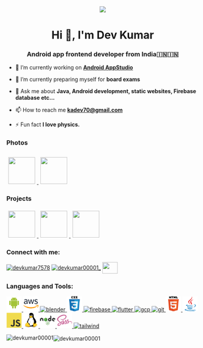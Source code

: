 <center>
    <img src="https://images.weserv.nl/?url=https://github.com/Devkumar00001.png?v=4&h=250&w=250&fit=cover&mask=circle&maxage=7d" />
</center>

<h1 align="center">Hi 👋, I'm Dev Kumar</h1>
<h3 align="center">Android app frontend developer from India🇮🇳🇮🇳</h3>

- 🔭 I’m currently working on [**Android AppStudio**](https://github.com/TS-Code-Editor/AndroidAppStudio)

- 🌱 I’m currently preparing myself for **board exams**

- 💬 Ask me about **Java, Android development, static websites, Firebase database etc...**

- 📫 How to reach me **kadev70@gmail.com**

- ⚡ Fun fact **I love physics.**

<h3>Photos<h3>


<div align="left">
    <a href="https://github.com/Devkumar00001.png">
        <img style="padding:5px;" width="70dp" height="70dp" src="https://images.weserv.nl/?url=https://github.com/Devkumar00001.png?v=4&h=250&w=250&fit=cover&mask=circle&maxage=7d"/>
    </a>
    <a href="https://dl.dropbox.com/scl/fi/wchsx3rebmzzxuwviusys/DevKumar.jpg?rlkey=tj43ujkldoh7yll1vk3w6ie6w&dl=0">
        <img style="padding:5px;" width="70dp" height="70dp" src="https://images.weserv.nl/?url=https://dl.dropbox.com/scl/fi/wchsx3rebmzzxuwviusys/DevKumar.jpg?rlkey=tj43ujkldoh7yll1vk3w6ie6w&dl=0?v=4&fit=cover&mask=circle&maxage=7d" />
    </a>
</div>

<h3 align="left">Projects</h3>

<div align="left">
    <a href="https://github.com/TS-Code-Editor/AndroidAppStudio">
        <img style="padding:5px;" width="70dp" height="70dp" src="https://images.weserv.nl/?url=https://raw.githubusercontent.com/TS-Code-Editor/AndroidAppStudio/main/app/src/main/res/drawable-xxxhdpi/logo.jpg?v=4&h=250&w=250&fit=cover&mask=circle&maxage=7d"/>
    </a>
    <a href="https://github.com/TS-Code-Editor/Android-Code-Editor">
        <img style="padding:5px;" width="70dp" height="70dp" src="https://images.weserv.nl/?url=https://raw.githubusercontent.com/TS-Code-Editor/Android-Code-Editor/dev/app/src/main/res/drawable/logo_black.png?v=4&h=250&w=250&fit=cover&mask=circle&maxage=7d"/>
    </a>
    <a href="https://github.com/TS-Code-Editor/BlockWebBuilder">
        <img style="padding:5px;" width="70dp" height="70dp" src="https://images.weserv.nl/?url=https://raw.githubusercontent.com/TS-Code-Editor/BlockWebBuilder/dev/app/src/main/res/drawable/logo.png?v=4&h=250&w=250&fit=cover&mask=circle&maxage=7d"/>
    </a>
</div>

<h3 align="left">Connect with me:</h3>
<p align="left">
    <a href="https://fb.com/devkumar7578" target="blank"><img align="center" src="https://raw.githubusercontent.com/rahuldkjain/github-profile-readme-generator/master/src/images/icons/Social/facebook.svg" alt="devkumar7578" height="30" width="40" /></a>
    <a href="https://instagram.com/dev7578_" target="blank"><img align="center" src="https://raw.githubusercontent.com/rahuldkjain/github-profile-readme-generator/master/src/images/icons/Social/instagram.svg" alt="devkumar00001_" height="30" width="40" /></a>
    <a href="https://discord.com/invite/vSeCT2u9" target="blank"><img align="center" src="https://raw.githubusercontent.com/rahuldkjain/github-profile-readme-generator/master/src/images/icons/Social/discord.svg" height="30" width="40" /></a>
</p>

<h3 align="left">Languages and Tools:</h3>
<p align="left"> <a href="https://developer.android.com" target="_blank" rel="noreferrer"> <img src="https://raw.githubusercontent.com/devicons/devicon/master/icons/android/android-original-wordmark.svg" alt="android" width="40" height="40"/> </a> <a href="https://aws.amazon.com" target="_blank" rel="noreferrer"> <img src="https://raw.githubusercontent.com/devicons/devicon/master/icons/amazonwebservices/amazonwebservices-original-wordmark.svg" alt="aws" width="40" height="40"/> </a> <a href="https://www.blender.org/" target="_blank" rel="noreferrer"> <img src="https://download.blender.org/branding/community/blender_community_badge_white.svg" alt="blender" width="40" height="40"/> </a> <a href="https://www.w3schools.com/css/" target="_blank" rel="noreferrer"> <img src="https://raw.githubusercontent.com/devicons/devicon/master/icons/css3/css3-original-wordmark.svg" alt="css3" width="40" height="40"/> </a> <a href="https://firebase.google.com/" target="_blank" rel="noreferrer"> <img src="https://www.vectorlogo.zone/logos/firebase/firebase-icon.svg" alt="firebase" width="40" height="40"/> </a> <a href="https://flutter.dev" target="_blank" rel="noreferrer"> <img src="https://www.vectorlogo.zone/logos/flutterio/flutterio-icon.svg" alt="flutter" width="40" height="40"/> </a> <a href="https://cloud.google.com" target="_blank" rel="noreferrer"> <img src="https://www.vectorlogo.zone/logos/google_cloud/google_cloud-icon.svg" alt="gcp" width="40" height="40"/> </a> <a href="https://git-scm.com/" target="_blank" rel="noreferrer"> <img src="https://www.vectorlogo.zone/logos/git-scm/git-scm-icon.svg" alt="git" width="40" height="40"/> </a> <a href="https://www.w3.org/html/" target="_blank" rel="noreferrer"> <img src="https://raw.githubusercontent.com/devicons/devicon/master/icons/html5/html5-original-wordmark.svg" alt="html5" width="40" height="40"/> </a> <a href="https://www.java.com" target="_blank" rel="noreferrer"> <img src="https://raw.githubusercontent.com/devicons/devicon/master/icons/java/java-original.svg" alt="java" width="40" height="40"/> </a> <a href="https://developer.mozilla.org/en-US/docs/Web/JavaScript" target="_blank" rel="noreferrer"> <img src="https://raw.githubusercontent.com/devicons/devicon/master/icons/javascript/javascript-original.svg" alt="javascript" width="40" height="40"/> </a> <a href="https://www.linux.org/" target="_blank" rel="noreferrer"> <img src="https://raw.githubusercontent.com/devicons/devicon/master/icons/linux/linux-original.svg" alt="linux" width="40" height="40"/> </a> <a href="https://nodejs.org" target="_blank" rel="noreferrer"> <img src="https://raw.githubusercontent.com/devicons/devicon/master/icons/nodejs/nodejs-original-wordmark.svg" alt="nodejs" width="40" height="40"/> </a> <a href="https://sass-lang.com" target="_blank" rel="noreferrer"> <img src="https://raw.githubusercontent.com/devicons/devicon/master/icons/sass/sass-original.svg" alt="sass" width="40" height="40"/> </a> <a href="https://tailwindcss.com/" target="_blank" rel="noreferrer"> <img src="https://www.vectorlogo.zone/logos/tailwindcss/tailwindcss-icon.svg" alt="tailwind" width="40" height="40"/> </a> </p>

<p><img align="left" src="https://github-readme-stats.vercel.app/api/top-langs?username=devkumar00001&show_icons=true&locale=en&layout=compact" alt="devkumar00001" /></p>

<p><img align="center" src="https://github-readme-streak-stats.herokuapp.com/?user=devkumar00001&" alt="devkumar00001" /></p>
